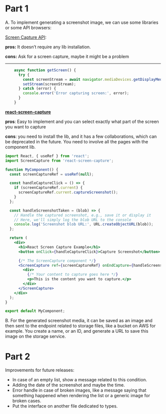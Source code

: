 # Part 1

A. To implement generating a screenshot image, we can use some libraries or some API browsers: 

[Screen Capture API](https://developer.mozilla.org/en-US/docs/Web/API/Screen_Capture_API/Using_Screen_Capture):

**pros:** It doesn’t require any lib installation.

**cons:** Ask for a screen capture, maybe it might be a problem
****

```jsx
    async function getScreen() {
      try {
        const screenStream = await navigator.mediaDevices.getDisplayMedia({ video: true });
        setStream(screenStream);
      } catch (error) {
        console.error('Error capturing screen:', error);
      }
    }
```

**[react-screen-capture](https://github.com/Bunlong/react-screen-capture#react-screen-capture)**

**pros**: Easy to implement and you can select exactly what part of the screen you want to capture

**cons**: you need to install the lib, and it has a few collaborations, which can be deprecated in the future. You need to involve all the pages with the component lib. 

```jsx
import React, { useRef } from 'react';
import ScreenCapture from 'react-screen-capture';

function MyComponent() {
  const screenCaptureRef = useRef(null);

  const handleCaptureClick = () => {
    if (screenCaptureRef.current) {
      screenCaptureRef.current.captureScreenshot();
    }
  };

  const handleScreenshotTaken = (blob) => {
    // Handle the captured screenshot, e.g., save it or display it
    // Here, we'll simply log the blob URL to the console
    console.log('Screenshot blob URL:', URL.createObjectURL(blob));
  };

  return (
    <div>
      <h1>React Screen Capture Example</h1>
      <button onClick={handleCaptureClick}>Capture Screenshot</button>

      {/* The ScreenCapture component */}
      <ScreenCapture ref={screenCaptureRef} onEndCapture={handleScreenshotTaken}>
        <div>
          {/* Your content to capture goes here */}
          <p>This is the content you want to capture.</p>
        </div>
      </ScreenCapture>
    </div>
  );
}

export default MyComponent;
```

B. For the generated screenshot media, it can be saved as an image and then sent to the endpoint related to storage files, like a bucket on AWS for example. You create a name, or an ID, and generate a URL to save this image on the storage service.

# Part 2
Improvements for future releases:
- In case of an empty list, show a message related to this condition.
- Adding the date of the screenshot and maybe the time.
- Error handle in case of broken images, like a message saying that something happened when rendering the list or a generic image for broken cases.
- Put the interface on another file dedicated to types.




